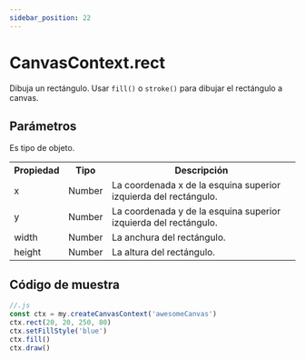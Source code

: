 ```yaml
---
sidebar_position: 22
---
```


# CanvasContext.rect

Dibuja un rectángulo. Usar ```fill()``` o ```stroke()``` para dibujar el rectángulo a canvas.

## Parámetros

Es tipo de objeto.

<table>
    <tr>
        <th>Propiedad</th>
        <th>Tipo</th>
        <th>Descripción</th>
    </tr>
    <tr>
        <td>x</td>
        <td>Number</td>
        <td>La coordenada x de la esquina superior izquierda del rectángulo.</td>
     </tr>
     <tr>
        <td>y</td>
        <td>Number</td>
        <td>La coordenada y de la esquina superior izquierda del rectángulo.</td>
     </tr>
     <tr>
        <td>width</td>
        <td>Number</td>
        <td>La anchura del rectángulo.</td>
     </tr>
     <tr>
        <td>height</td>
        <td>Number</td>
        <td>La altura del rectángulo.</td>
     </tr>
</table>

## Código de muestra

```js
//.js
const ctx = my.createCanvasContext('awesomeCanvas')
ctx.rect(20, 20, 250, 80)
ctx.setFillStyle('blue')
ctx.fill()
ctx.draw()
```

